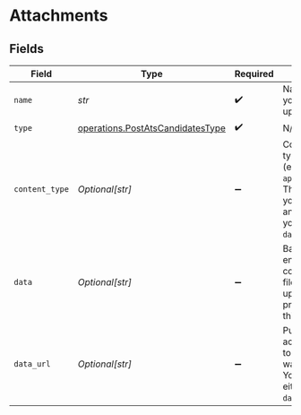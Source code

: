 # Attachments


## Fields

| Field                                                                                                                                   | Type                                                                                                                                    | Required                                                                                                                                | Description                                                                                                                             |
| --------------------------------------------------------------------------------------------------------------------------------------- | --------------------------------------------------------------------------------------------------------------------------------------- | --------------------------------------------------------------------------------------------------------------------------------------- | --------------------------------------------------------------------------------------------------------------------------------------- |
| `name`                                                                                                                                  | *str*                                                                                                                                   | :heavy_check_mark:                                                                                                                      | Name of the file you want to upload.                                                                                                    |
| `type`                                                                                                                                  | [operations.PostAtsCandidatesType](../../models/operations/postatscandidatestype.md)                                                    | :heavy_check_mark:                                                                                                                      | N/A                                                                                                                                     |
| `content_type`                                                                                                                          | *Optional[str]*                                                                                                                         | :heavy_minus_sign:                                                                                                                      | Content/MIME type of the file (e.g., `application/pdf`). This is required if you provide `data` and optional if you provide `data_url`. |
| `data`                                                                                                                                  | *Optional[str]*                                                                                                                         | :heavy_minus_sign:                                                                                                                      | Base64-encoded contents of the file you want to upload. You must provide either this or `data_url`.                                     |
| `data_url`                                                                                                                              | *Optional[str]*                                                                                                                         | :heavy_minus_sign:                                                                                                                      | Publicly accessible URL to the file you want to upload. You must provide either this or `data`.                                         |
